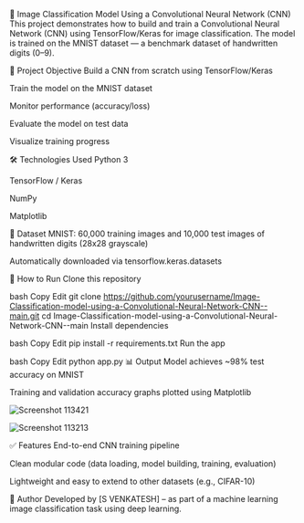 🧠 Image Classification Model Using a Convolutional Neural Network (CNN)
This project demonstrates how to build and train a Convolutional Neural Network (CNN) using TensorFlow/Keras for image classification. The model is trained on the MNIST dataset — a benchmark dataset of handwritten digits (0–9).

🎯 Project Objective
Build a CNN from scratch using TensorFlow/Keras

Train the model on the MNIST dataset

Monitor performance (accuracy/loss)

Evaluate the model on test data

Visualize training progress

🛠️ Technologies Used
Python 3

TensorFlow / Keras

NumPy

Matplotlib

📁 Dataset
MNIST: 60,000 training images and 10,000 test images of handwritten digits (28x28 grayscale)

Automatically downloaded via tensorflow.keras.datasets

🚀 How to Run
Clone this repository

bash
Copy
Edit
git clone https://github.com/yourusername/Image-Classification-model-using-a-Convolutional-Neural-Network-CNN--main.git
cd Image-Classification-model-using-a-Convolutional-Neural-Network-CNN--main
Install dependencies

bash
Copy
Edit
pip install -r requirements.txt
Run the app

bash
Copy
Edit
python app.py
📊 Output
Model achieves ~98% test accuracy on MNIST

Training and validation accuracy graphs plotted using Matplotlib

![Screenshot 113421](https://github.com/user-attachments/assets/1fca6431-de81-4b87-8a71-06b2bcf1f44e)

![Screenshot 113213](https://github.com/user-attachments/assets/c6492998-6b39-4715-b6ad-4d42377e3c0f)



✅ Features
End-to-end CNN training pipeline

Clean modular code (data loading, model building, training, evaluation)

Lightweight and easy to extend to other datasets (e.g., CIFAR-10)

📌 Author
Developed by [S VENKATESH] – as part of a machine learning image classification task using deep learning.

